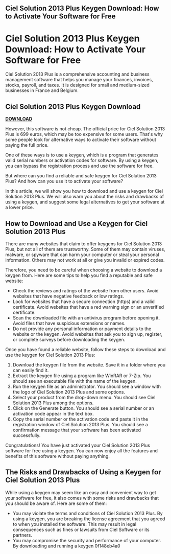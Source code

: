 ## Ciel Solution 2013 Plus Keygen Download: How to Activate Your Software for Free

  
# Ciel Solution 2013 Plus Keygen Download: How to Activate Your Software for Free
 
Ciel Solution 2013 Plus is a comprehensive accounting and business management software that helps you manage your finances, invoices, stocks, payroll, and taxes. It is designed for small and medium-sized businesses in France and Belgium.
 
## Ciel Solution 2013 Plus Keygen Download


[**DOWNLOAD**](https://www.google.com/url?q=https%3A%2F%2Ftlniurl.com%2F2tLCZF&sa=D&sntz=1&usg=AOvVaw2WP6XST0db7DKAa5d-6u1k)

 
However, this software is not cheap. The official price for Ciel Solution 2013 Plus is 699 euros, which may be too expensive for some users. That's why some people look for alternative ways to activate their software without paying the full price.
 
One of these ways is to use a keygen, which is a program that generates valid serial numbers or activation codes for software. By using a keygen, you can bypass the registration process and use the software for free.
 
But where can you find a reliable and safe keygen for Ciel Solution 2013 Plus? And how can you use it to activate your software?
 
In this article, we will show you how to download and use a keygen for Ciel Solution 2013 Plus. We will also warn you about the risks and drawbacks of using a keygen, and suggest some legal alternatives to get your software at a lower price.
 
## How to Download and Use a Keygen for Ciel Solution 2013 Plus
 
There are many websites that claim to offer keygens for Ciel Solution 2013 Plus, but not all of them are trustworthy. Some of them may contain viruses, malware, or spyware that can harm your computer or steal your personal information. Others may not work at all or give you invalid or expired codes.
 
Therefore, you need to be careful when choosing a website to download a keygen from. Here are some tips to help you find a reputable and safe website:
 
- Check the reviews and ratings of the website from other users. Avoid websites that have negative feedback or low ratings.
- Look for websites that have a secure connection (https) and a valid certificate. Avoid websites that have a red warning sign or an unverified certificate.
- Scan the downloaded file with an antivirus program before opening it. Avoid files that have suspicious extensions or names.
- Do not provide any personal information or payment details to the website or the keygen. Avoid websites that ask you to sign up, register, or complete surveys before downloading the keygen.

Once you have found a reliable website, follow these steps to download and use the keygen for Ciel Solution 2013 Plus:

1. Download the keygen file from the website. Save it in a folder where you can easily find it.
2. Extract the keygen file using a program like WinRAR or 7-Zip. You should see an executable file with the name of the keygen.
3. Run the keygen file as an administrator. You should see a window with the logo of Ciel Solution 2013 Plus and some options.
4. Select your product from the drop-down menu. You should see Ciel Solution 2013 Plus among the options.
5. Click on the Generate button. You should see a serial number or an activation code appear in the text box.
6. Copy the serial number or the activation code and paste it in the registration window of Ciel Solution 2013 Plus. You should see a confirmation message that your software has been activated successfully.

Congratulations! You have just activated your Ciel Solution 2013 Plus software for free using a keygen. You can now enjoy all the features and benefits of this software without paying anything.
 
## The Risks and Drawbacks of Using a Keygen for Ciel Solution 2013 Plus
 
While using a keygen may seem like an easy and convenient way to get your software for free, it also comes with some risks and drawbacks that you should be aware of. Here are some of them:

- You may violate the terms and conditions of Ciel Solution 2013 Plus. By using a keygen, you are breaking the license agreement that you agreed to when you installed the software. This may result in legal consequences such as fines or lawsuits from Ciel Software or its partners.
- You may compromise the security and performance of your computer. By downloading and running a keygen 0f148eb4a0
